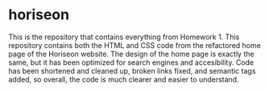 # horiseon
This is the repository that contains everything from Homework 1.
This repository contains both the HTML and CSS code from the refactored home page of the Horiseon website. The design of the home page is exactly the same, but it has been optimized for search engines and accesibility. Code has been shortened and cleaned up, broken links fixed, and semantic tags added, so overall, the code is much clearer and easier to understand.